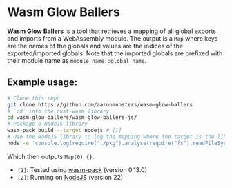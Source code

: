 # Wasm Glow Ballers

**Wasm Glow Ballers** is a tool that retrieves a mapping of all global exports and imports from a WebAssembly module.
The output is a `Map` where keys are the names of the globals and values are the indices of the exported/imported globals.
Note that the imported globals are prefixed with their module name as `module_name::global_name`.

## Example usage:

```bash
# Clone this repo
git clone https://github.com/aaronmunsters/wasm-glow-ballers
# `cd` into the rust-wasm library
cd wasm-glow-ballers/wasm-glow-ballers-js/
# Package a NodeJS library
wasm-pack build --target nodejs # [1]
# Use the NodeJS library to log the mapping where the target is the library itself
node -e 'console.log(require("./pkg").analyse(require("fs").readFileSync("../demo/demo.wasm")))' # [2]
```

Which then outputs `Map(0) {}`.

- `[1]`: Tested using [wasm-pack](https://rustwasm.github.io/wasm-pack/installer/) (version 0.13.0)
- `[2]`: Running on [NodeJS](https://nodejs.org/en) (version 22)
